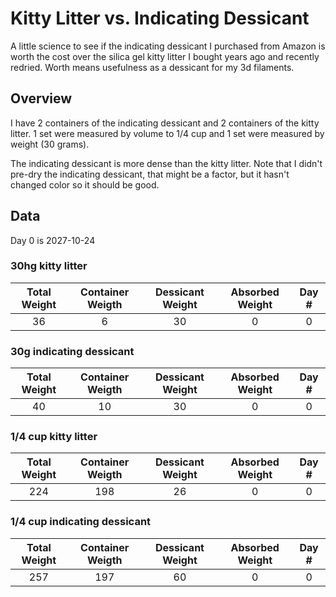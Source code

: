 # Kitty Litter vs. Indicating Dessicant

A little science to see if the indicating dessicant I purchased from Amazon is worth the cost over the silica gel kitty litter I bought years ago and recently redried. Worth means usefulness as a dessicant for my 3d filaments.

## Overview

I have 2 containers of the indicating dessicant and 2 containers of the kitty
litter. 1 set were measured by volume to 1/4 cup and 1 set were measured by
weight (30 grams).

The indicating dessicant is more dense than the kitty litter. Note that I didn't
pre-dry the indicating dessicant, that might be a factor, but it hasn't changed
color so it should be good.

## Data

Day 0 is 2027-10-24

### 30hg kitty litter

| Total Weight | Container Weigth | Dessicant Weight | Absorbed Weight | Day # |
| :----------: | :--------------: | :--------------: | :-------------: | :---: |
|      36      |        6         |        30        |        0        |   0   |

### 30g indicating dessicant

| Total Weight | Container Weigth | Dessicant Weight | Absorbed Weight | Day # |
| :----------: | :--------------: | :--------------: | :-------------: | :---: |
|      40      |        10        |        30        |        0        |   0   |

### 1/4 cup kitty litter

| Total Weight | Container Weigth | Dessicant Weight | Absorbed Weight | Day # |
| :----------: | :--------------: | :--------------: | :-------------: | :---: |
|     224      |       198        |        26        |        0        |   0   |

### 1/4 cup indicating dessicant

| Total Weight | Container Weigth | Dessicant Weight | Absorbed Weight | Day # |
| :----------: | :--------------: | :--------------: | :-------------: | :---: |
|     257      |       197        |        60        |        0        |   0   |